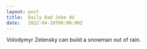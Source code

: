 ```yaml
---
layout: post
title:  Daily Dad Joke 4U
date:   2022-04-10T00:00:00Z
---
```

Volodymyr Zelensky can build a snowman out of rain.
